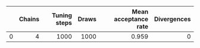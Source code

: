 |    |   Chains |   Tuning steps |   Draws |   Mean acceptance rate |   Divergences |
|---:|---------:|---------------:|--------:|-----------------------:|--------------:|
|  0 |        4 |           1000 |    1000 |                  0.959 |             0 |